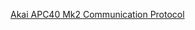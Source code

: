 [Akai APC40 Mk2 Communication Protocol](https://cdn.inmusicbrands.com/akai/attachments/apc40II/APC40Mk2_Communications_Protocol_v1.2.pdf)